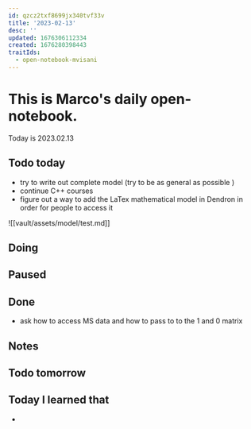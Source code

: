 ```yaml
---
id: qzcz2txf8699jx340tvf33v
title: '2023-02-13'
desc: ''
updated: 1676306112334
created: 1676280398443
traitIds:
  - open-notebook-mvisani
---
```

# This is Marco's daily open-notebook.

Today is 2023.02.13

## Todo today
* try to write out complete model (try to be as general as possible )
* continue C++ courses 
* figure out a way to add the LaTex mathematical model in Dendron in order for people to access it

![[vault/assets/model/test.md]]


###
###

## Doing

## Paused

## Done
* ask how to access MS data and how to pass to to the 1 and 0 matrix
## Notes

## Todo tomorrow

###
###
###


## Today I learned that

- 